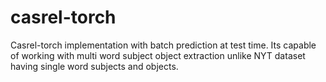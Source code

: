 # casrel-torch

Casrel-torch implementation with batch prediction at test time.
Its capable of working with multi word subject object extraction unlike NYT dataset having single word subjects and objects.
